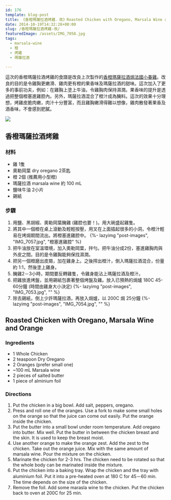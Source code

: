 ```yaml
---
id: 176
template: blog-post
title: 《香橙瑪薩拉酒烤雞．改》Roasted Chicken with Oregano, Marsala Wine and Orange
date: 2014-10-19T14:32:28+00:00
slug: /香橙瑪薩拉酒烤雞-改/
featuredImage: /assets/IMG_7058.jpg
tags:
  - marsala-wine
  - 橙
  - 烤雞
  - 瑪薩拉酒

---
```

這次的香橙瑪薩拉酒烤雞的食譜是改良上次製作的[香橙瑪薩拉酒焗法國小春雞](/香橙瑪薩拉酒焗法國小春雞-roasted-poussin-orange-juice-marsala-wine/)。改良的目的是令雞胸更嫩滑、雞肉更有橙的果香味及瑪薩拉酒的甜味。這次加入了更多的事前功夫，例如：在雞胸上塗上牛油，令雞胸肉保持濕潤。果香味的提升是透過把整個橙塞進雞腔內。另外，瑪薩拉酒混合了橙汁成為醃料。這次的效果十分理想，烤雞皮脆肉嫩，肉汁十分豐富，而且雞胸嫩滑得難以想像，雞肉散發著果香及酒香味，不會感到肥膩。

![](/assets/photos/post-images-w250/IMG_7059.jpg)

## 香橙瑪薩拉酒烤雞

### 材料

* 雞 1隻
* 奧勒岡葉 dry oregano 2茶匙
* 橙 2個 (推薦用小型橙)
* 瑪薩拉酒 marsala wine 約 100 mL
* 鹽味牛油 2小片
* 錫紙

### 步驟

1. 用鹽、黑胡椒、奧勒岡葉醃雞 (雞腔也要！)。用大碗盛起雞隻。
2. 將其中一個橙在桌上滾動及輕輕按壓，用叉在上面插起很多的小洞，令橙汁輕易在烤焗期間流出。將橙塞進雞腔中。
   {%- lazyimg "post-images", "IMG_7057.jpg", "橙塞進雞腔" %}
3. 把牛油放在室溫環境，加入奧勒岡葉，拌勻。把牛油分成2份，塞進雞胸肉與外皮之間。目的是令雞胸能夠保找濕潤。
4. 把另一個橙磨出皮屑，加在雞身上。之後搾出橙汁，倒入瑪薩拉酒混合，份量約 1:1，然後塗上雞身。
5. 醃雞2－3小時，期間要反轉雞隻，令雞身能沾上瑪薩拉酒及橙汁。
6. 把雞放進烤盤，並用錫紙包裹著整個烤盤及雞。放入已預熱的焗爐 180C 45-60分鐘 (時間由雞身大小決定) {%- lazyimg "post-images", "IMG_7053.jpg", "" %}
7. 除去錫紙，倒上少許瑪薩拉酒，再放入焗爐，以 200C 焗  25分鐘 {%- lazyimg "post-images", "IMG_7054.jpg", "" %}

## Roasted Chicken with Oregano, Marsala Wine and Orange

### Ingredients

* 1 Whole Chicken
* 2 teaspoon Dry Oregano
* 2 Oranges (prefer small one)
* ~100 mL Marsala wine
* 2 pieces of salted butter
* 1 piece of alminium foil

### Directions

1. Put the chicken in a big bowl. Add salt, peppers, oregano.
2. Press and roll one of the oranges. Use a fork to make some small holes on the orange so that the juice can come out easily. Put the orange inside the chicken.
3. Put the butter into a small bowl under room temperature. Add oregano into butter. Mix well. Put the butter in between the chicken breast and the skin. It is used to keep the breast moist.
4. Use another orange to make the orange zest. Add the zest to the chicken. Take out the orange juice. Mix with the same amount of marsala wine. Pour the mixture on the chicken.
5. Marinate the chicken for 2-3 hrs. The chicken need to be rotated so that the whole body can be marinated inside the mixture.
6. Put the chicken into a baking tray. Wrap the chicken and the tray with aluminium foil. Put it into a pre-heated oven at 180 C for 45－60 min. The time depends on the size of the chicken.
7. Remove the foil. Add some marasla wine to the chicken. Put the chicken back to oven at 200C for 25 min.
